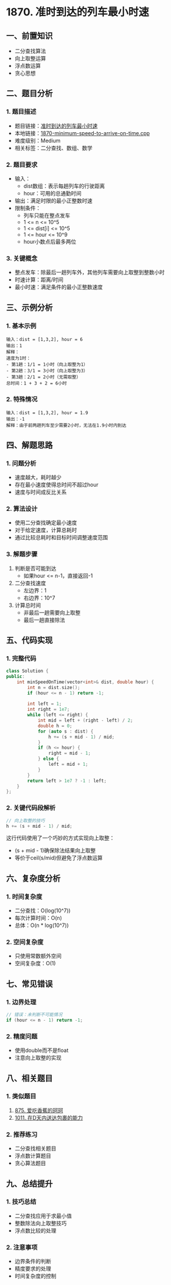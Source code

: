 # 1870. 准时到达的列车最小时速

## 一、前置知识
- 二分查找算法
- 向上取整运算
- 浮点数运算
- 贪心思想

## 二、题目分析

### 1. 题目描述
- 题目链接：[准时到达的列车最小时速](https://leetcode.cn/problems/minimum-speed-to-arrive-on-time/description/)
- 本地链接：[1870-minimum-speed-to-arrive-on-time.cpp](../Algorithm/LeetCode/All/1870-minimum-speed-to-arrive-on-time.cpp)
- 难度级别：Medium
- 相关标签：二分查找、数组、数学

### 2. 题目要求
- 输入：
  - dist数组：表示每趟列车的行驶距离
  - hour：可用的总通勤时间
- 输出：满足时限的最小正整数时速
- 限制条件：
  - 列车只能在整点发车
  - 1 <= n <= 10^5
  - 1 <= dist[i] <= 10^5
  - 1 <= hour <= 10^9
  - hour小数点后最多两位

### 3. 关键概念
- 整点发车：除最后一趟列车外，其他列车需要向上取整到整数小时
- 时速计算：距离/时间
- 最小时速：满足条件的最小正整数速度

## 三、示例分析

### 1. 基本示例
```
输入：dist = [1,3,2], hour = 6
输出：1
解释：
速度为1时：
- 第1趟：1/1 = 1小时（向上取整为1）
- 第2趟：3/1 = 3小时（向上取整为3）
- 第3趟：2/1 = 2小时（无需取整）
总时间：1 + 3 + 2 = 6小时
```

### 2. 特殊情况
```
输入：dist = [1,3,2], hour = 1.9
输出：-1
解释：由于前两趟列车至少需要2小时，无法在1.9小时内到达
```

## 四、解题思路

### 1. 问题分析
- 速度越大，耗时越少
- 存在最小速度使得总时间不超过hour
- 速度与时间成反比关系

### 2. 算法设计
- 使用二分查找确定最小速度
- 对于给定速度，计算总耗时
- 通过比较总耗时和目标时间调整速度范围

### 3. 解题步骤
1. 判断是否可能到达
   - 如果hour <= n-1，直接返回-1
2. 二分查找速度
   - 左边界：1
   - 右边界：10^7
3. 计算总时间
   - 非最后一趟需要向上取整
   - 最后一趟直接除法

## 五、代码实现

### 1. 完整代码
```cpp
class Solution {
public:
    int minSpeedOnTime(vector<int>& dist, double hour) {
        int n = dist.size();
        if (hour <= n - 1) return -1;
        
        int left = 1;
        int right = 1e7;
        while (left <= right) {
            int mid = left + (right - left) / 2;
            double h = 0;
            for (auto s : dist) {
                h += (s + mid - 1) / mid;
            }
            if (h <= hour) {
                right = mid - 1;
            } else {
                left = mid + 1;
            }
        }
        return left > 1e7 ? -1 : left;
    }
};
```

### 2. 关键代码段解析
```cpp
// 向上取整的技巧
h += (s + mid - 1) / mid;
```
这行代码使用了一个巧妙的方式实现向上取整：
- (s + mid - 1)确保除法结果向上取整
- 等价于ceil(s/mid)但避免了浮点数运算

## 六、复杂度分析

### 1. 时间复杂度
- 二分查找：O(log(10^7))
- 每次计算时间：O(n)
- 总体：O(n * log(10^7))

### 2. 空间复杂度
- 只使用常数额外空间
- 空间复杂度：O(1)

## 七、常见错误

### 1. 边界处理
```cpp
// 错误：未判断不可能情况
if (hour <= n - 1) return -1;
```

### 2. 精度问题
- 使用double而不是float
- 注意向上取整的实现

## 八、相关题目

### 1. 类似题目
1. [875. 爱吃香蕉的珂珂](https://leetcode.cn/problems/koko-eating-bananas/)
2. [1011. 在D天内送达包裹的能力](https://leetcode.cn/problems/capacity-to-ship-packages-within-d-days/)

### 2. 推荐练习
- 二分查找相关题目
- 浮点数计算题目
- 贪心算法题目

## 九、总结提升

### 1. 技巧总结
- 二分查找应用于求最小值
- 整数除法向上取整技巧
- 浮点数比较的处理

### 2. 注意事项
- 边界条件的判断
- 精度要求的处理
- 时间复杂度的控制
